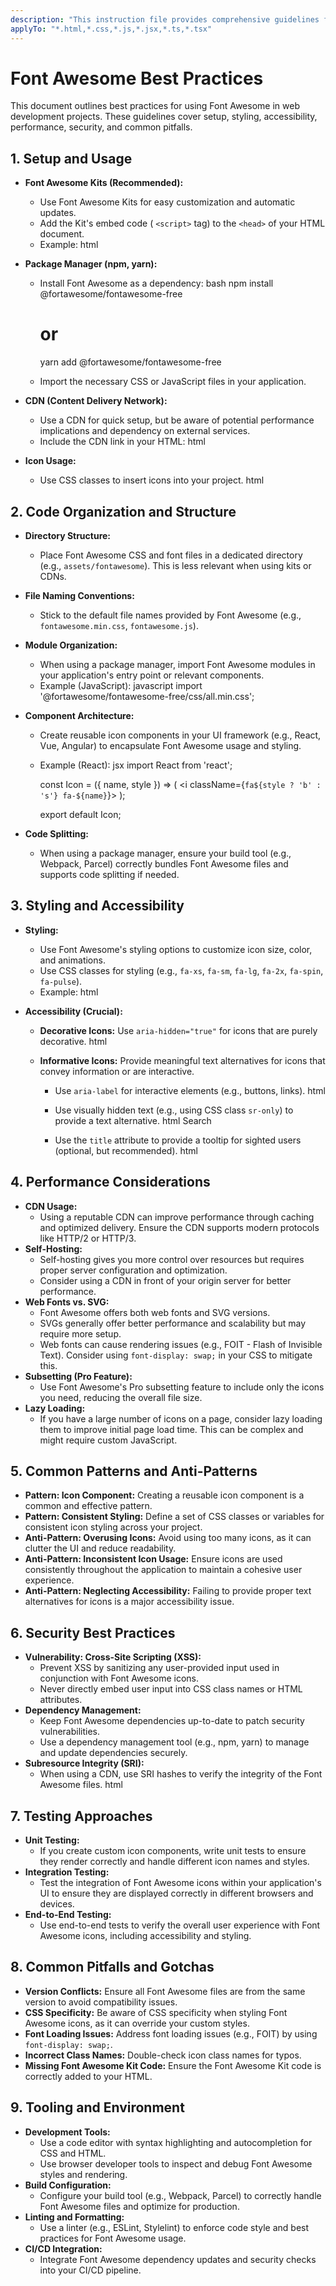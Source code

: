 ```yaml
---
description: "This instruction file provides comprehensive guidelines for using Font Awesome effectively, covering setup, styling, accessibility, performance, and security best practices. It ensures consistent and optimized usage across projects."
applyTo: "*.html,*.css,*.js,*.jsx,*.ts,*.tsx"
---
```

# Font Awesome Best Practices

This document outlines best practices for using Font Awesome in web development projects. These guidelines cover setup, styling, accessibility, performance, security, and common pitfalls.

## 1. Setup and Usage

*   **Font Awesome Kits (Recommended):**
    *   Use Font Awesome Kits for easy customization and automatic updates.
    *   Add the Kit's embed code ( `<script>` tag) to the `<head>` of your HTML document.
    *   Example:
        html
        <script src="https://kit.fontawesome.com/<your_kit_code>.js" crossorigin="anonymous"></script>
        
*   **Package Manager (npm, yarn):**
    *   Install Font Awesome as a dependency:
        bash
        npm install @fortawesome/fontawesome-free
        # or
        yarn add @fortawesome/fontawesome-free
        
    *   Import the necessary CSS or JavaScript files in your application.
*   **CDN (Content Delivery Network):**
    *   Use a CDN for quick setup, but be aware of potential performance implications and dependency on external services.
    *   Include the CDN link in your HTML:
        html
        <link rel="stylesheet" href="https://cdnjs.cloudflare.com/ajax/libs/font-awesome/6.0.0/css/all.min.css" integrity="..." crossorigin="anonymous" />
        
*   **Icon Usage:**
    *   Use CSS classes to insert icons into your project.
        html
        <i class="fas fa-heart"></i>  <!-- Solid heart icon -->
        <i class="far fa-heart"></i>  <!-- Regular heart icon -->
        <i class="fab fa-github"></i> <!-- GitHub icon -->
        

## 2. Code Organization and Structure

*   **Directory Structure:**
    *   Place Font Awesome CSS and font files in a dedicated directory (e.g., `assets/fontawesome`). This is less relevant when using kits or CDNs.
*   **File Naming Conventions:**
    *   Stick to the default file names provided by Font Awesome (e.g., `fontawesome.min.css`, `fontawesome.js`).
*   **Module Organization:**
    *   When using a package manager, import Font Awesome modules in your application's entry point or relevant components.
    *   Example (JavaScript):
        javascript
        import '@fortawesome/fontawesome-free/css/all.min.css';
        
*   **Component Architecture:**
    *   Create reusable icon components in your UI framework (e.g., React, Vue, Angular) to encapsulate Font Awesome usage and styling.
    *   Example (React):
        jsx
        import React from 'react';

        const Icon = ({ name, style }) => (
          <i className={`fa${style ? 'b' : 's'} fa-${name}`}></i>
        );

        export default Icon;
        
*   **Code Splitting:**
    *   When using a package manager, ensure your build tool (e.g., Webpack, Parcel) correctly bundles Font Awesome files and supports code splitting if needed.

## 3. Styling and Accessibility

*   **Styling:**
    *   Use Font Awesome's styling options to customize icon size, color, and animations.
    *   Use CSS classes for styling (e.g., `fa-xs`, `fa-sm`, `fa-lg`, `fa-2x`, `fa-spin`, `fa-pulse`).
    *   Example:
        html
        <i class="fas fa-heart fa-2x" style="color: red;"></i>
        
*   **Accessibility (Crucial):**
    *   **Decorative Icons:** Use `aria-hidden="true"` for icons that are purely decorative.
        html
        <i class="fas fa-star" aria-hidden="true"></i>
        
    *   **Informative Icons:** Provide meaningful text alternatives for icons that convey information or are interactive.
        *   Use `aria-label` for interactive elements (e.g., buttons, links).
            html
            <a href="/cart" aria-label="View your shopping cart">
              <i class="fas fa-shopping-cart" aria-hidden="true"></i>
            </a>
            
        *   Use visually hidden text (e.g., using CSS class `sr-only`) to provide a text alternative.
            html
            <span class="sr-only">Search</span>
            <i class="fas fa-search" aria-hidden="true"></i>
            
        *   Use the `title` attribute to provide a tooltip for sighted users (optional, but recommended).
            html
             <i class="fas fa-info-circle" aria-hidden="true" title="More information"></i>
             

## 4. Performance Considerations

*   **CDN Usage:**
    *   Using a reputable CDN can improve performance through caching and optimized delivery. Ensure the CDN supports modern protocols like HTTP/2 or HTTP/3.
*   **Self-Hosting:**
    *   Self-hosting gives you more control over resources but requires proper server configuration and optimization.
    *   Consider using a CDN in front of your origin server for better performance.
*   **Web Fonts vs. SVG:**
    *   Font Awesome offers both web fonts and SVG versions.
    *   SVGs generally offer better performance and scalability but may require more setup.
    *   Web fonts can cause rendering issues (e.g., FOIT - Flash of Invisible Text).  Consider using `font-display: swap;` in your CSS to mitigate this.
*   **Subsetting (Pro Feature):**
    *   Use Font Awesome's Pro subsetting feature to include only the icons you need, reducing the overall file size.
*   **Lazy Loading:**
    *   If you have a large number of icons on a page, consider lazy loading them to improve initial page load time. This can be complex and might require custom JavaScript.

## 5. Common Patterns and Anti-Patterns

*   **Pattern: Icon Component:** Creating a reusable icon component is a common and effective pattern.
*   **Pattern: Consistent Styling:** Define a set of CSS classes or variables for consistent icon styling across your project.
*   **Anti-Pattern: Overusing Icons:** Avoid using too many icons, as it can clutter the UI and reduce readability.
*   **Anti-Pattern: Inconsistent Icon Usage:**  Ensure icons are used consistently throughout the application to maintain a cohesive user experience.
*   **Anti-Pattern: Neglecting Accessibility:**  Failing to provide proper text alternatives for icons is a major accessibility issue.

## 6. Security Best Practices

*   **Vulnerability: Cross-Site Scripting (XSS):**
    *   Prevent XSS by sanitizing any user-provided input used in conjunction with Font Awesome icons.
    *   Never directly embed user input into CSS class names or HTML attributes.
*   **Dependency Management:**
    *   Keep Font Awesome dependencies up-to-date to patch security vulnerabilities.
    *   Use a dependency management tool (e.g., npm, yarn) to manage and update dependencies securely.
*   **Subresource Integrity (SRI):**
    *   When using a CDN, use SRI hashes to verify the integrity of the Font Awesome files.
        html
        <link rel="stylesheet" href="https://cdnjs.cloudflare.com/ajax/libs/font-awesome/6.0.0/css/all.min.css" integrity="sha512-..." crossorigin="anonymous" />
        

## 7. Testing Approaches

*   **Unit Testing:**
    *   If you create custom icon components, write unit tests to ensure they render correctly and handle different icon names and styles.
*   **Integration Testing:**
    *   Test the integration of Font Awesome icons within your application's UI to ensure they are displayed correctly in different browsers and devices.
*   **End-to-End Testing:**
    *   Use end-to-end tests to verify the overall user experience with Font Awesome icons, including accessibility and styling.

## 8. Common Pitfalls and Gotchas

*   **Version Conflicts:** Ensure all Font Awesome files are from the same version to avoid compatibility issues.
*   **CSS Specificity:** Be aware of CSS specificity when styling Font Awesome icons, as it can override your custom styles.
*   **Font Loading Issues:**  Address font loading issues (e.g., FOIT) by using `font-display: swap;`.
*   **Incorrect Class Names:** Double-check icon class names for typos.
*   **Missing Font Awesome Kit Code:** Ensure the Font Awesome Kit code is correctly added to your HTML.

## 9. Tooling and Environment

*   **Development Tools:**
    *   Use a code editor with syntax highlighting and autocompletion for CSS and HTML.
    *   Use browser developer tools to inspect and debug Font Awesome styles and rendering.
*   **Build Configuration:**
    *   Configure your build tool (e.g., Webpack, Parcel) to correctly handle Font Awesome files and optimize for production.
*   **Linting and Formatting:**
    *   Use a linter (e.g., ESLint, Stylelint) to enforce code style and best practices for Font Awesome usage.
*   **CI/CD Integration:**
    *   Integrate Font Awesome dependency updates and security checks into your CI/CD pipeline.